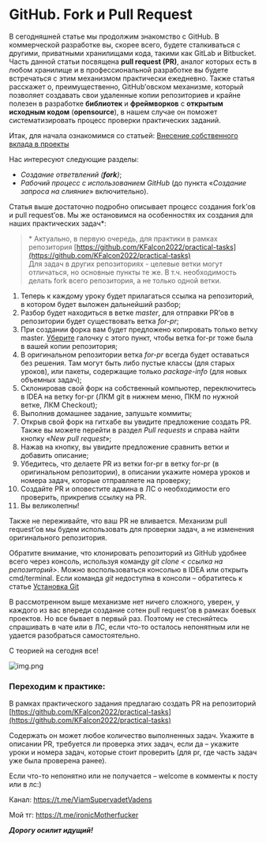 # GitHub. Fork и Pull Request

В сегодняшней статье мы продолжим знакомство с GitHub. В коммерческой разработке вы, скорее всего, будете сталкиваться с
другими, приватными хранилищами кода, такими как GitLab и Bitbucket. Часть данной статьи посвящена
**pull request (PR)**, аналог которых есть в любом хранилище и в профессиональной разработке вы будете встречаться с
этим механизмом
практически ежедневно. Также статья расскажет о, преимущественно, GitHub’овском механизме, который позволяет создавать
свои удаленные копии репозиториев и крайне полезен в разработке **библиотек** и **фреймворков** с **открытым исходным
кодом** (**opensource**), в нашем случае он поможет систематизировать процесс проверки практических заданий.

Итак, для начала ознакомимся со
статьей: [Внесение собственного вклада в проекты](https://git-scm.com/book/ru/v2/GitHub-%D0%92%D0%BD%D0%B5%D1%81%D0%B5%D0%BD%D0%B8%D0%B5-%D1%81%D0%BE%D0%B1%D1%81%D1%82%D0%B2%D0%B5%D0%BD%D0%BD%D0%BE%D0%B3%D0%BE-%D0%B2%D0%BA%D0%BB%D0%B0%D0%B4%D0%B0-%D0%B2-%D0%BF%D1%80%D0%BE%D0%B5%D0%BA%D1%82%D1%8B)

Нас интересуют следующие разделы:

- *Создание ответвлений (****fork****)*;
- *Рабочий процесс с использованием GitHub* (до пункта «*Создание запроса на слияние*» включительно).

Статья выше достаточно подробно описывает процесс создания fork’ов и pull request’ов. Мы же остановимся на особенностях
их создания для наших практических задач\*:

> \* Актуально, в первую очередь, для практики в рамках
> репозитория [https://github.com/KFalcon2022/practical-tasks](https://github.com/KFalcon2022/practical-tasks)  
> Для задач в других репозиториях - целевые ветки могут отличаться, но основные пункты те же. В т.ч. необходимость
> делать fork всего репозитория, а не только одной ветки.

1. Теперь к каждому уроку будет прилагаться ссылка на репозиторий, в котором будет выложен дальнейший разбор;
2. Разбор будет находиться в ветке *master*, для отправки PR’ов в репозитории будет существовать ветка *for-pr*;
3. При создании форка вам будет предложено копировать только ветку master. <u>Уберите</u> галочку с этого пункт, чтобы
   ветка for-pr тоже была в вашей копии репозитория;
4. В оригинальном репозитории ветка *for-pr* всегда будет оставаться без решения. Там могут быть либо пустые классы (для
   старых уроков), или пакеты, содержащие только *package-info* (для новых объемных задач);
5. Склонировав свой форк на собственный компьютер, переключитесь в IDEA на ветку for-pr (ЛКМ git в нижнем меню, ПКМ по
   нужной ветке, ЛКМ Checkout);
6. Выполнив домашнее задание, запушьте коммиты;
7. Открыв свой форк на гитхабе вы увидите предложение создать PR. Также вы можете перейти в раздел *Pull requests* и
   справа найти кнопку «*New pull request*»;
8. Нажав на кнопку, вы увидите предложение сравнить ветки и добавить описание;
9. Убедитесь, что делаете PR из ветки for-pr в ветку for-pr (в оригинальном репозитории), в описании укажите номера
   уроков и номера задач, которые отправляете на проверку;
10. Создайте PR и оповестите админа в ЛС о необходимости его проверить, прикрепив ссылку на PR.
11. Вы великолепны!

Также не переживайте, что ваш PR не вливается. Механизм pull request’ов мы будем использовать для проверки задач, а не
изменения оригинального репозитория.

Обратите внимание, что клонировать репозиторий из GitHub удобнее всего через консоль, используя команду *git clone <
ссылка на репозиторий>*. Можно воспользоваться консолью в IDEA или открыть cmd/terminal. Если команда *git* недоступна в
консоли – обратитесь к
статье [Установка Git](https://git-scm.com/book/ru/v2/%D0%92%D0%B2%D0%B5%D0%B4%D0%B5%D0%BD%D0%B8%D0%B5-%D0%A3%D1%81%D1%82%D0%B0%D0%BD%D0%BE%D0%B2%D0%BA%D0%B0-Git)

В рассмотренном выше механизме нет ничего сложного, уверен, у каждого из вас впереди создание сотен pull request’ов в
рамках боевых проектов. Но все бывает в первый раз. Поэтому не стесняйтесь спрашивать в чате или в ЛС, если что-то
осталось непонятным или не удается разобраться самостоятельно.

С теорией на сегодня все!

![img.png](../../../commonmedia/justTheoryFooter.png)

### Переходим к практике:

В рамках практического задания предлагаю создать PR на
репозиторий [https://github.com/KFalcon2022/practical-tasks](https://github.com/KFalcon2022/practical-tasks)

Содержать он может любое количество выполненных задач. Укажите в описании PR, требуется ли проверка этих задач, если
да – укажите уроки и номера задач, которые стоит проверить (для pr, где часть задач уже была проверена ранее).

Если что-то непонятно или не получается – welcome в комменты к посту или в лс:)

Канал: https://t.me/ViamSupervadetVadens

Мой тг: https://t.me/ironicMotherfucker

***Дорогу осилит идущий!***